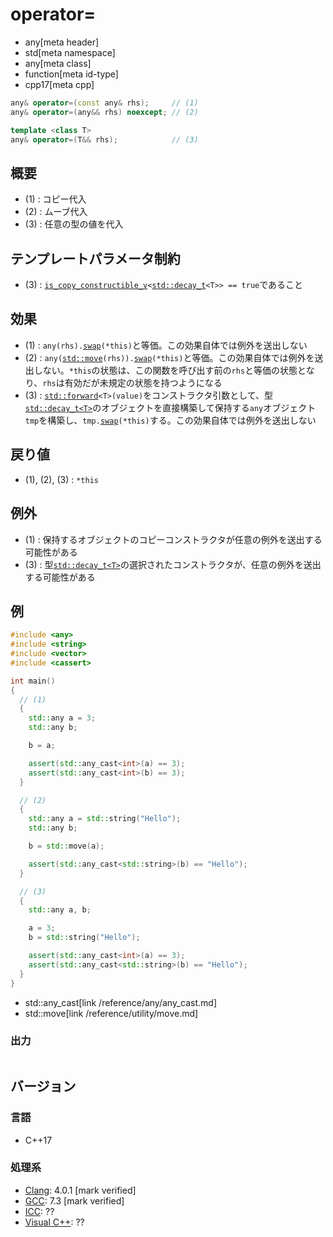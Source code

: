 # operator=
* any[meta header]
* std[meta namespace]
* any[meta class]
* function[meta id-type]
* cpp17[meta cpp]

```cpp
any& operator=(const any& rhs);     // (1)
any& operator=(any&& rhs) noexcept; // (2)

template <class T>
any& operator=(T&& rhs);            // (3)
```

## 概要
- (1) : コピー代入
- (2) : ムーブ代入
- (3) : 任意の型の値を代入


## テンプレートパラメータ制約
- (3) : [`is_copy_constructible_v`](/reference/type_traits/is_copy_constructible.md)`<`[`std::decay_t`](/reference/type_traits/decay.md)`<T>> == true`であること


## 効果
- (1) : `any(rhs).`[`swap`](swap.md)`(*this)`と等価。この効果自体では例外を送出しない
- (2) : `any(`[`std::move`](/reference/utility/move.md)`(rhs)).`[`swap`](swap.md)`(*this)`と等価。この効果自体では例外を送出しない。`*this`の状態は、この関数を呼び出す前の`rhs`と等価の状態となり、`rhs`は有効だが未規定の状態を持つようになる
- (3) : [`std::forward`](/reference/utility/forward.md)`<T>(value)`をコンストラクタ引数として、型[`std::decay_t<T>`](/reference/type_traits/decay.md)のオブジェクトを直接構築して保持する`any`オブジェクト`tmp`を構築し、`tmp.`[`swap`](swap.md)`(*this)`する。この効果自体では例外を送出しない


## 戻り値
- (1), (2), (3) : `*this`


## 例外
- (1) : 保持するオブジェクトのコピーコンストラクタが任意の例外を送出する可能性がある
- (3) : 型[`std::decay_t<T>`](/reference/type_traits/decay.md)の選択されたコンストラクタが、任意の例外を送出する可能性がある


## 例
```cpp example
#include <any>
#include <string>
#include <vector>
#include <cassert>

int main()
{
  // (1)
  {
    std::any a = 3;
    std::any b;

    b = a;

    assert(std::any_cast<int>(a) == 3);
    assert(std::any_cast<int>(b) == 3);
  }

  // (2)
  {
    std::any a = std::string("Hello");
    std::any b;

    b = std::move(a);

    assert(std::any_cast<std::string>(b) == "Hello");
  }

  // (3)
  {
    std::any a, b;

    a = 3;
    b = std::string("Hello");

    assert(std::any_cast<int>(a) == 3);
    assert(std::any_cast<std::string>(b) == "Hello");
  }
}
```
* std::any_cast[link /reference/any/any_cast.md]
* std::move[link /reference/utility/move.md]

### 出力
```
```

## バージョン
### 言語
- C++17

### 処理系
- [Clang](/implementation.md#clang): 4.0.1 [mark verified]
- [GCC](/implementation.md#gcc): 7.3 [mark verified]
- [ICC](/implementation.md#icc): ??
- [Visual C++](/implementation.md#visual_cpp): ??
